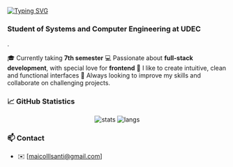 <a href="https://git.io/typing-svg"><img src="https://readme-typing-svg.herokuapp.com?font=Fira+Code&pause=1000&color=F7F7F7&width=435&lines=Hi+%F0%9F%91%8B%2C+I'm+Karebashi" alt="Typing SVG" /></a>
<h3>Student of Systems and Computer Engineering at UDEC </h3>.

🎓 Currently taking **7th semester** 
💻 Passionate about **full-stack development**, with special love for **frontend** 
🎨 I like to create intuitive, clean and functional interfaces 
🚀 Always looking to improve my skills and collaborate on challenging projects.

### 📈 GitHub Statistics

<p align="center">
  <img src="https://github-readme-stats.vercel.app/api?username=Karebashi&show_icons=true&theme=radical" alt="stats" />
  <img src="https://github-readme-stats.vercel.app/api/top-langs/?username=Karebashi&layout=compact&theme=radical" alt="langs" />
</p>

### 📫 Contact

- ✉️ [maicolllsanti@gmail.com]  
